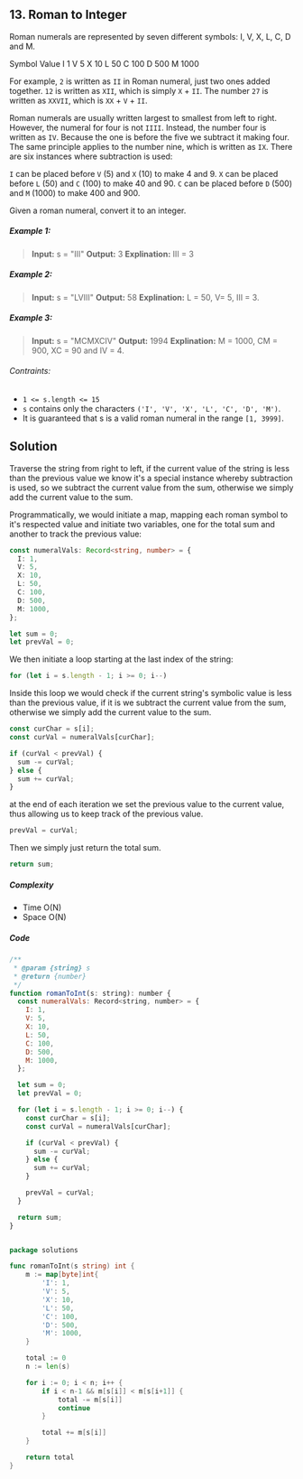## 13. Roman to Integer

Roman numerals are represented by seven different symbols: I, V, X, L, C, D and M.

Symbol Value
I 1
V 5
X 10
L 50
C 100
D 500
M 1000

For example, `2` is written as `II` in Roman numeral, just two ones added together. `12` is written as `XII`, which is simply `X` + `II`. The number `27` is written as `XXVII`, which is `XX` + `V` + `II`.

Roman numerals are usually written largest to smallest from left to right. However, the numeral for four is not `IIII`. Instead, the number four is written as `IV`. Because the one is before the five we subtract it making four. The same principle applies to the number nine, which is written as `IX`. There are six instances where subtraction is used:

`I` can be placed before `V` (5) and `X` (10) to make 4 and 9.
`X` can be placed before `L` (50) and `C` (100) to make 40 and 90.
`C` can be placed before `D` (500) and `M` (1000) to make 400 and 900.

Given a roman numeral, convert it to an integer.

##### Example 1:

> **Input:** s = "III"
> **Output:** 3
> **Explination:** III = 3

##### Example 2:

> **Input:** s = "LVIII"
> **Output:** 58
> **Explination:** L = 50, V= 5, III = 3.

##### Example 3:

> **Input:** s = "MCMXCIV"
> **Output:** 1994
> **Explination:** M = 1000, CM = 900, XC = 90 and IV = 4.

###### Contraints:

- `1 <= s.length <= 15`
- `s` contains only the characters `('I', 'V', 'X', 'L', 'C', 'D', 'M')`.
- It is guaranteed that s is a valid roman numeral in the range `[1, 3999]`.

## Solution

Traverse the string from right to left, if the current value of the string is less than the previous value we know it's a special instance whereby subtraction is used, so we subtract the current value from the sum, otherwise we simply add the current value to the sum.

Programmatically, we would initiate a map, mapping each roman symbol to it's respected value and initiate two variables, one for the total sum and another to track the previous value:

```typescript
const numeralVals: Record<string, number> = {
  I: 1,
  V: 5,
  X: 10,
  L: 50,
  C: 100,
  D: 500,
  M: 1000,
};

let sum = 0;
let prevVal = 0;
```

We then initiate a loop starting at the last index of the string:

```typescript
for (let i = s.length - 1; i >= 0; i--)
```

Inside this loop we would check if the current string's symbolic value is less than the previous value, if it is we subtract the current value from the sum, otherwise we simply add the current value to the sum.

```typescript
const curChar = s[i];
const curVal = numeralVals[curChar];

if (curVal < prevVal) {
  sum -= curVal;
} else {
  sum += curVal;
}
```

at the end of each iteration we set the previous value to the current value, thus allowing us to keep track of the previous value.

```typescript
prevVal = curVal;
```

Then we simply just return the total sum.

```typescript
return sum;
```

##### Complexity

- Time O(N)
- Space O(N)

##### Code

```javascript
/**
 * @param {string} s
 * @return {number}
 */
function romanToInt(s: string): number {
  const numeralVals: Record<string, number> = {
    I: 1,
    V: 5,
    X: 10,
    L: 50,
    C: 100,
    D: 500,
    M: 1000,
  };

  let sum = 0;
  let prevVal = 0;

  for (let i = s.length - 1; i >= 0; i--) {
    const curChar = s[i];
    const curVal = numeralVals[curChar];

    if (curVal < prevVal) {
      sum -= curVal;
    } else {
      sum += curVal;
    }

    prevVal = curVal;
  }

  return sum;
}
```

```go

package solutions

func romanToInt(s string) int {
	m := map[byte]int{
		'I': 1,
		'V': 5,
		'X': 10,
		'L': 50,
		'C': 100,
		'D': 500,
		'M': 1000,
	}

	total := 0
	n := len(s)

	for i := 0; i < n; i++ {
		if i < n-1 && m[s[i]] < m[s[i+1]] {
			total -= m[s[i]]
			continue
		}

		total += m[s[i]]
	}

	return total
}
```
